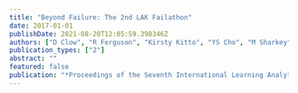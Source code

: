 ```yaml
---
title: "Beyond Failure: The 2nd LAK Failathon"
date: 2017-01-01
publishDate: 2021-08-20T12:05:59.398346Z
authors: ["D Clow", "R Ferguson", "Kirsty Kitto", "YS Cho", "M Sharkey", "C Aguerrebere"]
publication_types: ["2"]
abstract: ""
featured: false
publication: "*Proceedings of the Seventh International Learning Analytics & Knowledge łdots*"
---
```


